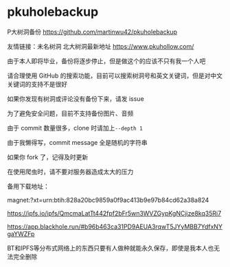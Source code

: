 # pkuholebackup
P大树洞备份 https://github.com/martinwu42/pkuholebackup

友情链接：未名树洞 北大树洞最新地址 https://www.pkuhollow.com/

由于本人即将毕业，备份将逐步停止，但是做这个的应该不只有我一个人吧

请合理使用 GitHub 的搜索功能，目前可以搜索树洞号和英文关键词，但是对中文关键词的支持不是很好

如果你发现有树洞或评论没有备份下来，请发 issue

为了避免安全问题，目前不支持备份图片、音频

由于 commit 数量很多，clone 时请加上`--depth 1`

由于我懒得写，commit message 全是随机的字符串

如果你 fork 了，记得及时更新

在使用爬虫时，请不要对服务器造成太大的压力

备用下载地址：

magnet:?xt=urn:btih:828a20bc9859a0f9ac413b9e97b84cd62a38a824

https://ipfs.io/ipfs/QmcmaLatTt442fpf2bFr5wn3WVZGypKgNCjize8kq35Ri7

https://app.blackhole.run/#b96b463ca31PD9AEUA3rqwT5JYyMBB7YdfxNYgaYWZFp

BT和IPFS等分布式网络上的东西只要有人做种就能永久保存，即使是我本人也无法完全删除
